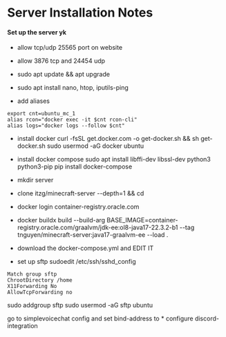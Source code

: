 # Server Installation Notes

#### Set up the server yk
- allow tcp/udp 25565 port on website
- allow 3876 tcp and 24454 udp
- sudo apt update && apt upgrade
- sudo apt install nano, htop, iputils-ping


- add aliases
```
export cnt=ubuntu_mc_1
alias rcon="docker exec -it $cnt rcon-cli"
alias logs="docker logs --follow $cnt"
```

- install docker
curl -fsSL get.docker.com -o get-docker.sh && sh get-docker.sh
sudo usermod -aG docker ubuntu

- install docker compose
sudo apt install libffi-dev libssl-dev python3 python3-pip
pip install docker-compose

- mkdir server
- clone itzg/minecraft-server --depth=1 && cd

- docker login container-registry.oracle.com
- docker buildx build --build-arg BASE_IMAGE=container-registry.oracle.com/graalvm/jdk-ee:ol8-java17-22.3.2-b1 --tag tnguyen/minecraft-server:java17-graalvm-ee --load .

- download the docker-compose.yml and EDIT IT

- set up sftp
sudoedit /etc/ssh/sshd_config

```
Match group sftp
ChrootDirectory /home
X11Forwarding No
AllowTcpForwarding no
```

sudo addgroup sftp
sudo usermod -aG sftp ubuntu

go to simplevoicechat config and set bind-address to *
configure discord-integration
